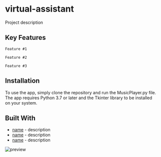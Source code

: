 # virtual-assistant

Project description

## Key Features

	Feature #1
	
	Feature #2

	Feature #3

## Installation

To use the app, simply clone the repository and run the MusicPlayer.py file. The app requires Python 3.7 or later and the Tkinter library to be installed on your system.

## Built With

* [name](url) - description
* [name](url) - description
* [name](url) - description


![preview](https://user-images.githubusercontent.com/59984623/236704072-afe03be0-4abe-495e-9b3f-8730ee07c711.gif)
